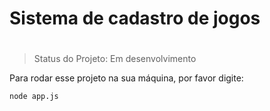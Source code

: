 # <h1>Sistema de cadastro de jogos<h1>

> Status do Projeto: Em desenvolvimento

Para rodar esse projeto na sua máquina, por favor digite:

```
node app.js
```
  

